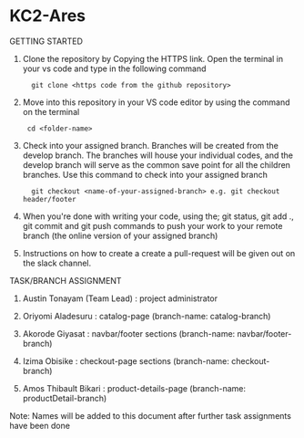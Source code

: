 # KC2-Ares

GETTING STARTED

1.  Clone the repository by Copying the HTTPS link. Open the terminal in your vs code and type in the following command

          git clone <https code from the github repository>

2.  Move into this repository in your VS code editor by using the command on the terminal

         cd <folder-name>

3.  Check into your assigned branch. Branches will be created from the develop branch. The branches will house your individual codes, and the develop branch will serve as the common save point for all the children branches. Use this command to check into your assigned branch

          git checkout <name-of-your-assigned-branch> e.g. git checkout header/footer

4.  When you're done with writing your code, using the; git status, git add ., git commit and git push commands to push your work to your remote branch (the online version of your assigned branch)

5.  Instructions on how to create a create a pull-request will be given out on the slack channel.

TASK/BRANCH ASSIGNMENT

1. Austin Tonayam (Team Lead) : project administrator

2. Oriyomi Aladesuru : catalog-page (branch-name: catalog-branch)

3. Akorode Giyasat : navbar/footer sections (branch-name: navbar/footer-branch)

4. Izima Obisike : checkout-page sections (branch-name: checkout-branch)

5. Amos Thibault Bikari : product-details-page (branch-name: productDetail-branch)

Note: Names will be added to this document after further task assignments have been done
